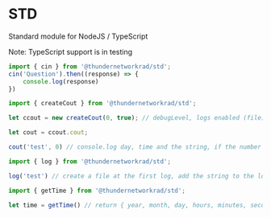 # STD

Standard module for NodeJS / TypeScript

Note: TypeScript support is in testing

```js
import { cin } from '@thundernetworkrad/std';
cin('Question').then((response) => {
    console.log(response)
})
```

```js
import { createCout } from '@thundernetworkrad/std';

let ccout = new createCout(0, true); // debugLevel, logs enabled (file) (like using log() )

let cout = ccout.cout;

cout('test', 0) // console.log day, time and the string, if the number is >= to the debugLevel
```

```js
import { log } from '@thundernetworkrad/std';

log('test') // create a file at the first log, add the string to the log
```

```js
import { getTime } from '@thundernetworkrad/std';

let time = getTime() // return { year, month, day, hours, minutes, seconds }
```
